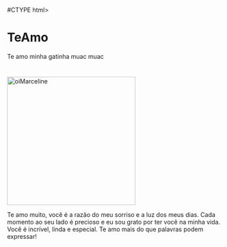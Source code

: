 #CTYPE html>
<html>
    <head>
     <title> oiMarceline</title>
    </head>
     <body>
         <h1>TeAmo</h1>
            <p>Te amo minha gatinha muac muac</p>
            <h1> </h1>
       <img src="blob:https://web.whatsapp.com/77e49471-1702-459d-8de3-1fc933ce2223"alt="oiMarceline"width="300"height="300">
        <body>
            <html>
        </body> <p>Te amo muito, você é a razão do meu sorriso e a luz dos meus dias. Cada momento ao seu lado é precioso e eu sou grato por ter você na minha vida. Você é incrível, linda e especial. Te amo mais do que palavras podem expressar!</p>
    
